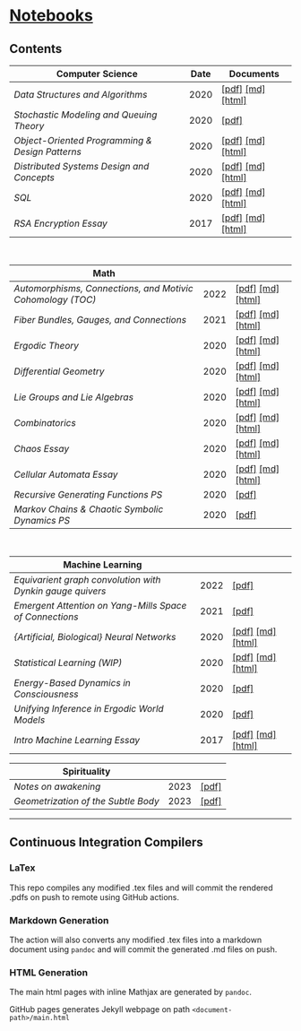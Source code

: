 # [Notebooks](https://lukepereira.github.io/notebooks)

## Contents

<!--
To add a new row to table, copy/update and prettify:

|
    _<doc_name>_
|
    <date>
|
    [\[pdf\]](https://lukepereira.github.io/notebooks/documents/<date>-<doc_name>/main.pdf)
    [\[md\]](documents/<date>-<doc_name>/main.md)
    [\[html\]](https://lukepereira.github.io/notebooks/documents/<date>-<doc_name>/index.html)
|
-->

| Computer Science                                | Date | Documents                                                                                                                                                                                                                                                                              |
| ----------------------------------------------- | ---- | -------------------------------------------------------------------------------------------------------------------------------------------------------------------------------------------------------------------------------------------------------------------------------------- |
| _Data Structures and Algorithms_                | 2020 | [\[pdf\]](https://lukepereira.github.io/notebooks/documents/2020-data-structures-and-algorithms/main.pdf) [\[md\]](documents/2020-data-structures-and-algorithms/main.md) [\[html\]](https://lukepereira.github.io/notebooks/documents/2020-data-structures-and-algorithms/index.html) |
| _Stochastic Modeling and Queuing Theory_        | 2020 | [\[pdf\]](https://lukepereira.github.io/notebooks/documents/2020-performance-analysis/main.pdf)                                                                                                                                                                                        |
| _Object-Oriented Programming & Design Patterns_ | 2020 | [\[pdf\]](https://lukepereira.github.io/notebooks/documents/2020-OOP-design-patterns/main.pdf) [\[md\]](documents/2020-OOP-design-patterns/main.md) [\[html\]](https://lukepereira.github.io/notebooks/documents/2020-OOP-design-patterns/index.html)                                  |
| _Distributed Systems Design and Concepts_       | 2020 | [\[pdf\]](https://lukepereira.github.io/notebooks/documents/2020-distributed-systems-design/main.pdf) [\[md\]](documents/2020-distributed-systems-design/main.md) [\[html\]](https://lukepereira.github.io/notebooks/documents/2020-distributed-systems-design/index.html)             |
| _SQL_                                           | 2020 | [\[pdf\]](https://lukepereira.github.io/notebooks/documents/2020-sql/main.pdf) [\[md\]](documents/2020-sql/main.md) [\[html\]](https://lukepereira.github.io/notebooks/documents/2020-sql/index.html)                                                                                  |
| _RSA Encryption Essay_                          | 2017 | [\[pdf\]](https://lukepereira.github.io/notebooks/documents/2017-rsa-essay/main.pdf) [\[md\]](documents/2017-rsa-essay/main.md) [\[html\]](https://lukepereira.github.io/notebooks/documents/2017-rsa-essay/index.html)                                                                |

<br />

| Math                                                       |      |                                                                                                                                                                                                                                                             |
| ---------------------------------------------------------- | ---- | ----------------------------------------------------------------------------------------------------------------------------------------------------------------------------------------------------------------------------------------------------------- |
| _Automorphisms, Connections, and Motivic Cohomology (TOC)_ | 2022 | [\[pdf\]](https://lukepereira.github.io/notebooks/documents/2022-geometric-motives/main.pdf) [\[md\]](documents/2022-geometric-motives/main.md) [\[html\]](https://lukepereira.github.io/notebooks/documents/2022-geometric-motives/index.html)             |
| _Fiber Bundles, Gauges, and Connections_                   | 2021 | [\[pdf\]](https://lukepereira.github.io/notebooks/documents/2021-gauge-theory/main.pdf) [\[md\]](documents/2021-gauge-theory/main.md) [\[html\]](https://lukepereira.github.io/notebooks/documents/2021-gauge-theory/index.html)                            |
| _Ergodic Theory_                                           | 2020 | [\[pdf\]](https://lukepereira.github.io/notebooks/documents/2020-ergodic-theory/main.pdf) [\[md\]](documents/2020-ergodic-theory/main.md) [\[html\]](https://lukepereira.github.io/notebooks/documents/2020-ergodic-theory/index.html)                      |
| _Differential Geometry_                                    | 2020 | [\[pdf\]](https://lukepereira.github.io/notebooks/documents/2020-differential-geometry/main.pdf) [\[md\]](documents/2020-differential-geometry/main.md) [\[html\]](https://lukepereira.github.io/notebooks/documents/2020-differential-geometry/index.html) |
| _Lie Groups and Lie Algebras_                              | 2020 | [\[pdf\]](https://lukepereira.github.io/notebooks/documents/2020-lie-groups/main.pdf) [\[md\]](documents/2020-lie-groups/main.md) [\[html\]](https://lukepereira.github.io/notebooks/documents/2020-lie-groups/index.html)                                  |
| _Combinatorics_                                            | 2020 | [\[pdf\]](https://lukepereira.github.io/notebooks/documents/2020-combinatorics/main.pdf) [\[md\]](documents/2020-combinatorics/main.md) [\[html\]](https://lukepereira.github.io/notebooks/documents/2020-combinatorics/index.html)                         |
| _Chaos Essay_                                              | 2020 | [\[pdf\]](https://lukepereira.github.io/notebooks/documents/2020-chaos-essay/main.pdf) [\[md\]](documents/2020-chaos-essay/main.md) [\[html\]](https://lukepereira.github.io/notebooks/documents/2020-chaos-essay/index.html)                               |
| _Cellular Automata Essay_                                  | 2020 | [\[pdf\]](https://lukepereira.github.io/notebooks/documents/2020-dynamical-systems-essay/main.pdf) [\[md\]](documents/2020-dynamical-systems-essay/main.md) [\[html\]](https://lukepereira.github.io/notebooks/documents/2020-dynamical-systems/index.html) |
| _Recursive Generating Functions PS_                        | 2020 | [\[pdf\]](https://lukepereira.github.io/notebooks/documents/2020-combinatorics-generating-function/main.pdf)                                                                                                                                                |
| _Markov Chains & Chaotic Symbolic Dynamics PS_             | 2020 | [\[pdf\]](https://lukepereira.github.io/notebooks/documents/2020-chaotic-systems/main.pdf)                                                                                                                                                                  |

<br />

| Machine Learning                                          |      |                                                                                                                                                                                                                                                                |
| --------------------------------------------------------- | ---- | -------------------------------------------------------------------------------------------------------------------------------------------------------------------------------------------------------------------------------------------------------------- |
| _Equivarient graph convolution with Dynkin gauge quivers_ | 2022 | [\[pdf\]](https://lukepereira.github.io/notebooks/documents/2022-gauge-quiver-cnn/main.pdf)                                                                                                                                                                    |
| _Emergent Attention on Yang-Mills Space of Connections_   | 2021 | [\[pdf\]](https://lukepereira.github.io/notebooks/documents/2021-moduli-attention/main.pdf)                                                                                                                                                                    |
| _{Artificial, Biological} Neural Networks_                | 2020 | [\[pdf\]](https://lukepereira.github.io/notebooks/documents/2020-neural-nets/main.pdf) [\[md\]](documents/2020-neural-nets/main.md) [\[html\]](https://lukepereira.github.io/notebooks/documents/2020-neural-nets/index.html)                                  |
| _Statistical Learning (WIP)_                              | 2020 | [\[pdf\]](https://lukepereira.github.io/notebooks/documents/2020-statistical-learning/main.pdf) [\[md\]](documents/2020-statistical-learning/main.md) [\[html\]](https://lukepereira.github.io/notebooks/documents/2020-statistical-learning/index.html)       |
| _Energy-Based Dynamics in Consciousness_                  | 2020 | [\[pdf\]](https://lukepereira.github.io/notebooks/documents/2020-energy-consciousness/main.pdf)                                                                                                                                                                |
| _Unifying Inference in Ergodic World Models_              | 2020 | [\[pdf\]](https://lukepereira.github.io/notebooks/documents/2020-ergodic-world-models/main.pdf)                                                                                                                                                                |
| _Intro Machine Learning Essay_                            | 2017 | [\[pdf\]](https://lukepereira.github.io/notebooks/documents/2017-machine-learning-essay/main.pdf) [\[md\]](documents/2017-machine-learning-essay/main.md) [\[html\]](https://lukepereira.github.io/notebooks/documents/2017-machine-learning-essay/index.html) |

| Spirituality                        |      |                                                                                        |
| ----------------------------------- | ---- | -------------------------------------------------------------------------------------- |
| _Notes on awakening_                | 2023 | [\[pdf\]](https://lukepereira.github.io/notebooks/documents/2023-buddhism/main.pdf)    |
| _Geometrization of the Subtle Body_ | 2023 | [\[pdf\]](https://lukepereira.github.io/notebooks/documents/2023-subtle-body/main.pdf) |

---

## Continuous Integration Compilers

### LaTex

This repo compiles any modified .tex files and will commit the rendered .pdfs on push to remote using GitHub actions.

### Markdown Generation

The action will also converts any modified .tex files into a markdown document using `pandoc` and will commit the generated .md files on push.

### HTML Generation

The main html pages with inline Mathjax are generated by `pandoc`.

GitHub pages generates Jekyll webpage on path `<document-path>/main.html`
